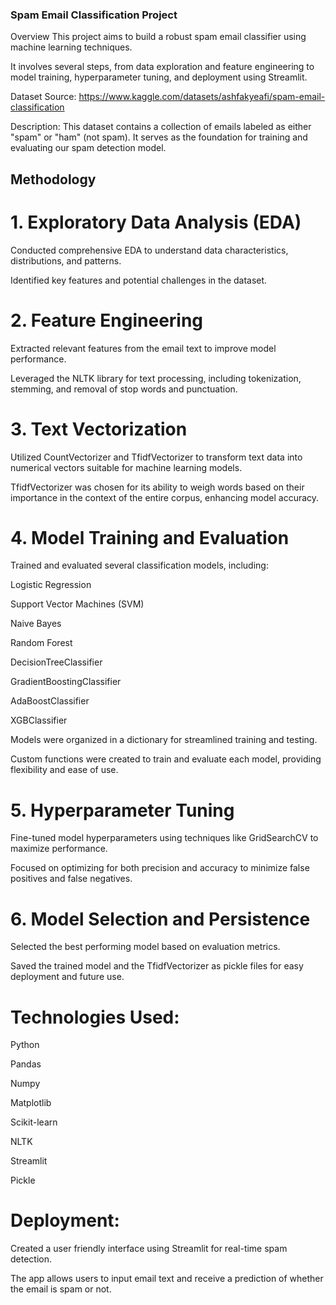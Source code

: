 ### Spam Email Classification Project
Overview
This project aims to build a robust spam email classifier using machine learning techniques.

It involves several steps, from data exploration and feature engineering to model training, hyperparameter tuning, and deployment using Streamlit.

Dataset
Source: https://www.kaggle.com/datasets/ashfakyeafi/spam-email-classification

Description: This dataset contains a collection of emails labeled as either "spam" or "ham" (not spam). It serves as the foundation for training and evaluating our spam detection model.

## Methodology
# 1. Exploratory Data Analysis (EDA)
Conducted comprehensive EDA to understand data characteristics, distributions, and patterns.

Identified key features and potential challenges in the dataset.

# 2. Feature Engineering
Extracted relevant features from the email text to improve model performance.

Leveraged the NLTK library for text processing, including tokenization, stemming, and removal of stop words and punctuation.

# 3. Text Vectorization
Utilized CountVectorizer and TfidfVectorizer to transform text data into numerical vectors suitable for machine learning models.

TfidfVectorizer was chosen for its ability to weigh words based on their importance in the context of the entire corpus, enhancing model accuracy.

# 4. Model Training and Evaluation
Trained and evaluated several classification models, including:

Logistic Regression

Support Vector Machines (SVM)

Naive Bayes

Random Forest

DecisionTreeClassifier

GradientBoostingClassifier

AdaBoostClassifier

XGBClassifier

Models were organized in a dictionary for streamlined training and testing.

Custom functions were created to train and evaluate each model, providing flexibility and ease of use.

# 5. Hyperparameter Tuning
Fine-tuned model hyperparameters using techniques like GridSearchCV to maximize performance.

Focused on optimizing for both precision and accuracy to minimize false positives and false negatives.

# 6. Model Selection and Persistence
Selected the best performing model based on evaluation metrics.

Saved the trained model and the TfidfVectorizer as pickle files for easy deployment and future use.

# Technologies Used:

Python

Pandas

Numpy

Matplotlib

Scikit-learn

NLTK

Streamlit

Pickle


# Deployment:

Created a user friendly interface using Streamlit for real-time spam detection.

The app allows users to input email text and receive a prediction of whether the email is spam or not.